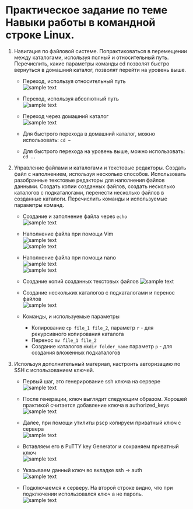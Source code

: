 # Практическое задание по теме Навыки работы в командной строке Linux.

1. Навигация по файловой системе. Попрактиковаться в перемещении между каталогами, используя полный и относительный путь. Перечислить, какие параметры команды cd позволят быстро вернуться в домашний каталог, позволят перейти на уровень выше.

    * Переход, используя относительный путь  
    ![sample text](img/cd-1.PNG)
    
    * Переход, используя абсолютный путь  
    ![sample text](img/cd-2.PNG)
    
    * Переход через домашний каталог  
    ![sample text](img/cd-3.PNG)
    
    * Для быстрого перехода в домашний каталог, можно использовать: `cd ~`
    
    * Для быстрого перехода на уровень выше, можно использовать: `cd ..`

1. Управление файлами и каталогами и текстовые редакторы. Создать файл с наполнением, используя несколько способов. Использовать разобранные текстовые редакторы для наполнения файлов данными. Создать копии созданных файлов, создать несколько каталогов с подкаталогами, перенести несколько файлов в созданные каталоги. Перечислить команды и используемые параметры команд.

    * Создание и заполнение файла через `echo`  
    ![sample text](img/echo.PNG)
      
    * Наполнение файла при помощи Vim  
    ![sample text](img/vim1.PNG)  
    ![sample text](img/vim2.PNG)
      
    * Наполнение файла при помощи nano  
    ![sample text](img/nano1.PNG)  
    ![sample text](img/nano2.PNG)
      
    * Создание копий созданных текстовых файлов
    ![sample text](img/cp-1.PNG)
      
    * Создание нескольких каталогов с подкаталогами и перенос файлов  
    ![sample text](img/mkdir-mv-1.PNG)
      
    * Команды, и используемые параметры  
    
      * Копирование `cp file_1 file_2`, параметр `r` - для рекурсивного копирования каталога
      * Перенос `mv file_1 file_2`
      * Создание каталогов `mkdir folder_name` параметр `p` - для создания вложенных подкаталогов

1. Используя дополнительный материал, настроить авторизацию по SSH с использованием ключей.
    * Первый шаг, это генерирование ssh ключа на сервере  
    ![sample text](img/ssh-1.PNG)

    * После генерации, ключ выглядит следующим образом. Хорошей практикой считается добавление ключа в authorized_keys  
    ![sample text](img/ssh-2.PNG)

    * Далее, при помощи утилиты pscp копируем приватный ключ с сервера  
    ![sample text](img/ssh-3.PNG)

    * Вставляем его в PuTTY key Generator и сохраняем приватный ключ  
    ![sample text](img/ssh-4.PNG)

    * Указываем данный ключ во вкладке ssh -> auth   
    ![sample text](img/ssh-5.PNG)

    * Подключаемся к серверу. На второй строке видно, что при подключении использовался ключ а не пароль.  
    ![sample text](img/ssh-6.PNG)